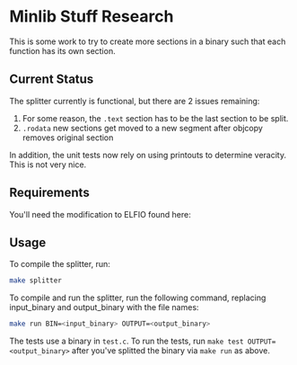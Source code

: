 # Minlib Stuff Research

This is some work to try to create more sections in a binary such that each function has its own section.

## Current Status
The splitter currently is functional, but there are 2 issues remaining:
1. For some reason, the `.text` section has to be the last section to be split.
2. `.rodata` new sections get moved to a new segment after objcopy removes original section

In addition, the unit tests now rely on using printouts to determine veracity. This is not very nice.

## Requirements
You'll need the modification to ELFIO found here: 

## Usage
To compile the splitter, run:
```sh
make splitter
```

To compile and run the splitter, run the following command, replacing input_binary and output_binary with the file names:
```sh
make run BIN=<input_binary> OUTPUT=<output_binary>
```

The tests use a binary in `test.c`. To run the tests, run `make test OUTPUT=<output_binary>` after you've splitted the binary via `make run` as above.